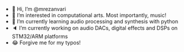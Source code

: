 <!---
<a href="https://github.com/mrezanvari/mrezanvari">
  <img align="center" src="https://github-readme-stats.vercel.app/api?username=mrezanvari&show_icons=true&count_private=true alt="Aslan's GitHub Stats" />
</a>
--->      
          
- 👋 Hi, I’m @mrezanvari
- 👀 I’m interested in computational arts. Most importantly, music!
- 🌱 I’m currently learning audio processing and synthesis with python
- 🔈 I’m currently working on audio DACs, digital effects and DSPs on STM32/ARM platforms
- 😂 Forgive me for my typos!
<!---
mrezanvari/mrezanvari is a ✨ special ✨ repository because its `README.md` (this file) appears on your GitHub profile.
You can click the Preview link to take a look at your changes.
--->
